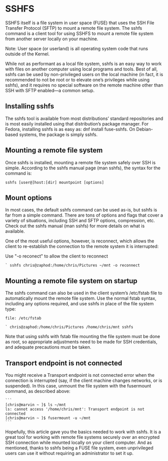 
# SSHFS

SSHFS itself is a file system in user space (FUSE) that uses the SSH File
Transfer Protocol (SFTP) to mount a remote file system. The sshfs command is a
client tool for using SSHFS to mount a remote file system from another server
locally on your machine.

Note: User space (or userland) is all operating system code that runs outside
of the Kernel.

While not as performant as a local file system, sshfs is an easy way to work
with files on another computer using local programs and tools. Best of all,
sshfs can be used by non-privileged users on the local machine (in fact, it is
recommended to not be root or to elevate one’s privileges while using sshfs),
and it requires no special software on the remote machine other than SSH with
SFTP enabled—a common setup.


## Installing sshfs

The sshfs tool is available from most distributions’ standard repositories and
is most easily installed using that distribution’s package manager. For Fedora,
installing sshfs is as easy as: 
    dnf install fuse-sshfs. 
On Debian-based systems, the package is simply sshfs.


## Mounting a remote file system

Once sshfs is installed, mounting a remote file
system safely over SSH is simple. According to the sshfs manual page (man
sshfs), the syntax for the command is: 

    sshfs [user@]host:[dir] mountpoint [options]


## Mount options

In most cases, the default sshfs command can be used as-is, but sshfs is far
from a simple command. There are tons of options and flags that cover a variety
of situations, including SSH and SFTP options, compression, etc. Check out the
sshfs manual (man sshfs) for more details on what is available.

One of the most useful options, however, is reconnect, which allows the client
to re-establish the connection to the remote system it is interrupted:

Use "-o reconect" to allow the client to reconnect 

    ` sshfs chris@zaphod:/home/chris/Pictures ~/mnt -o reconnect


## Mounting a remote file system on startup

The sshfs command can also be used in the client system’s /etc/fstab file to
automatically mount the remote file system. Use the normal fstab syntax,
including any options required, and use sshfs in place of the file system type:

    file: /etc/fstab

    ` chris@zaphod:/home/chris/Pictures /home/chris/mnt sshfs

Note that using sshfs with fstab file mounting the file system must be done as
root, so appropriate adjustments need to be made for SSH credentials, and
adequate precautions must be taken.


## Transport endpoint is not connected

You might receive a Transport endpoint is not connected error when the
connection is interrupted (say, if the client machine changes networks, or is
suspended). In this case, unmount the file system with the fusermount command,
as described above:

    ```
    [chris@marvin ~ ]$ ls ~/mnt
    ls: cannot access '/home/chris/mnt': Transport endpoint is not connected
    [chris@marvin ~ ]$ fusermount -u ~/mnt
    ```

Hopefully, this article gave you the basics needed to work with sshfs. It is a
great tool for working with remote file systems securely over an encrypted SSH
connection while mounted locally on your client computer. And as mentioned,
thanks to sshfs being a FUSE file system, even unprivileged users can use it
without requiring an administrator to set it up.
